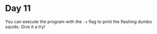 # Day 11

You can execute the program with the ```-v``` flag to print the flashing
dumbo squids. Give it a try!
